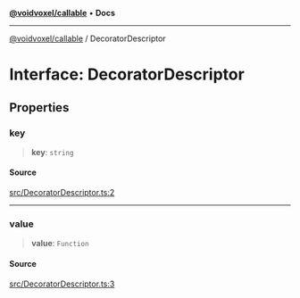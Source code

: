 [**@voidvoxel/callable**](../README.md) • **Docs**

***

[@voidvoxel/callable](../globals.md) / DecoratorDescriptor

# Interface: DecoratorDescriptor

## Properties

### key

> **key**: `string`

#### Source

[src/DecoratorDescriptor.ts:2](https://github.com/voidvoxel/callable/blob/b91302117ec03c46737b02ea3e5247dcb76bfc14/src/DecoratorDescriptor.ts#L2)

***

### value

> **value**: `Function`

#### Source

[src/DecoratorDescriptor.ts:3](https://github.com/voidvoxel/callable/blob/b91302117ec03c46737b02ea3e5247dcb76bfc14/src/DecoratorDescriptor.ts#L3)

